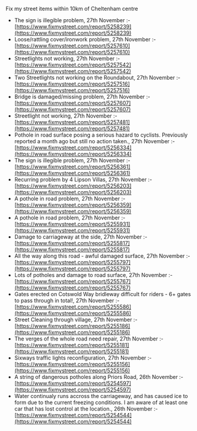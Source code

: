 Fix my street items within 10km of Cheltenham centre

<!-- fix_marker starts -->

- The sign is illegible problem, 27th November :- [https://www.fixmystreet.com/report/5258239](https://www.fixmystreet.com/report/5258239)
- Loose/rattling cover/ironwork problem, 27th November :- [https://www.fixmystreet.com/report/5257610](https://www.fixmystreet.com/report/5257610)
- Streetlights not working, 27th November :- [https://www.fixmystreet.com/report/5257542](https://www.fixmystreet.com/report/5257542)
- Two Streetlights not working on the Roundabout, 27th November :- [https://www.fixmystreet.com/report/5257516](https://www.fixmystreet.com/report/5257516)
- Bridge is damaged/missing problem, 27th November :- [https://www.fixmystreet.com/report/5257607](https://www.fixmystreet.com/report/5257607)
- Streetlight not working, 27th November :- [https://www.fixmystreet.com/report/5257481](https://www.fixmystreet.com/report/5257481)
- Pothole in road surface posing a serious hazard to cyclists. Previously reported a month ago but still no action taken., 27th November :- [https://www.fixmystreet.com/report/5256334](https://www.fixmystreet.com/report/5256334)
- The sign is illegible problem, 27th November :- [https://www.fixmystreet.com/report/5256361](https://www.fixmystreet.com/report/5256361)
- Recurring problem by 4 Lipson Villas, 27th November :- [https://www.fixmystreet.com/report/5256203](https://www.fixmystreet.com/report/5256203)
- A pothole in road problem, 27th November :- [https://www.fixmystreet.com/report/5256359](https://www.fixmystreet.com/report/5256359)
- A pothole in road problem, 27th November :- [https://www.fixmystreet.com/report/5255931](https://www.fixmystreet.com/report/5255931)
- Damage to carriageway at the side, 27th November :- [https://www.fixmystreet.com/report/5255817](https://www.fixmystreet.com/report/5255817)
- All the way along this road - awful damaged surface, 27th November :- [https://www.fixmystreet.com/report/5255797](https://www.fixmystreet.com/report/5255797)
- Lots of potholes and damage to road surface, 27th November :- [https://www.fixmystreet.com/report/5255767](https://www.fixmystreet.com/report/5255767)
- Gates erected on Cotswold Way bridleway difficult for riders - 6+ gates to pass through in total!, 27th November :- [https://www.fixmystreet.com/report/5255586](https://www.fixmystreet.com/report/5255586)
- Street Cleaning through village, 27th November :- [https://www.fixmystreet.com/report/5255186](https://www.fixmystreet.com/report/5255186)
- The verges of the whole road need repair, 27th November :- [https://www.fixmystreet.com/report/5255181](https://www.fixmystreet.com/report/5255181)
- Sixways traffic lights reconfiguration, 27th November :- [https://www.fixmystreet.com/report/5255156](https://www.fixmystreet.com/report/5255156)
- A string of dangerous potholes along Priors Road, 26th November :- [https://www.fixmystreet.com/report/5254597](https://www.fixmystreet.com/report/5254597)
- Water continualy runs accross the carriageway, and has caused ice to form due to the current freezing conditions. I am aware of at least one car that has lost control at the location., 26th November :- [https://www.fixmystreet.com/report/5254544](https://www.fixmystreet.com/report/5254544)

<!-- fix_marker ends -->